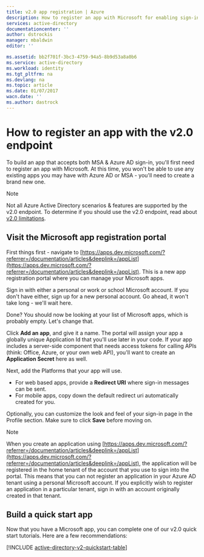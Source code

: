 ```yaml
---
title: v2.0 app registration | Azure
description: How to register an app with Microsoft for enabling sign-in and accessing Microsoft services using the v2.0 endpoint
services: active-directory
documentationcenter: ''
author: dstrockis
manager: mbaldwin
editor: ''

ms.assetid: bb2f701f-3bc3-4759-94a5-8b9d53a8a0b6
ms.service: active-directory
ms.workload: identity
ms.tgt_pltfrm: na
ms.devlang: na
ms.topic: article
ms.date: 01/07/2017
wacn.date: ''
ms.author: dastrock
---
```


# How to register an app with the v2.0 endpoint
To build an app that accepts both MSA & Azure AD sign-in, you'll first need to register an app with Microsoft.  At this time, you won't be able to use any existing apps you may have with Azure AD or MSA - you'll need to create a brand new one.

> [!NOTE]
> Not all Azure Active Directory scenarios & features are supported by the v2.0 endpoint.  To determine if you should use the v2.0 endpoint, read about [v2.0 limitations](./active-directory-v2-limitations.md).
> 
> 

## Visit the Microsoft app registration portal
First things first - navigate to [https://apps.dev.microsoft.com/?referrer=/documentation/articles&deeplink=/appList](https://apps.dev.microsoft.com/?referrer=/documentation/articles&deeplink=/appList).  This is a new app registration portal where you can manage your Microsoft apps.

Sign in with either a personal or work or school Microsoft account.  If you don't have either, sign up for a new personal account. Go ahead, it won't take long - we'll wait here.

Done? You should now be looking at your list of Microsoft apps, which is probably empty.  Let's change that.

Click **Add an app**, and give it a name.  The portal will assign your app a globally unique  Application Id that you'll use later in your code.  If your app includes a server-side component that needs access tokens for calling APIs (think: Office, Azure, or your own web API), you'll want to create an **Application Secret** here as well.
<!-- TODO: Link for app secrets -->

Next, add the Platforms that your app will use.

- For web based apps, provide a **Redirect URI** where sign-in messages can be sent.
- For mobile apps, copy down the default redirect uri automatically created for you.

Optionally, you can customize the look and feel of your sign-in page in the Profile section.  Make sure to click **Save** before moving on.

> [!NOTE]
> When you create an application using [https://apps.dev.microsoft.com/?referrer=/documentation/articles&deeplink=/appList](https://apps.dev.microsoft.com/?referrer=/documentation/articles&deeplink=/appList), the application will be registered in the home tenant of the account that you use to sign into the portal.  This means that you can not register an application in your Azure AD tenant using a personal Microsoft account.  If you explicitly wish to register an application in a particular tenant, sign in with an account originally created in that tenant.
> 
> 

## Build a quick start app
Now that you have a Microsoft app, you can complete one of our v2.0 quick start tutorials.  Here are a few recommendations:

[!INCLUDE [active-directory-v2-quickstart-table](../../../includes/active-directory-v2-quickstart-table.md)]
